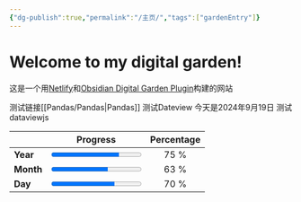 ```yaml
---
{"dg-publish":true,"permalink":"/主页/","tags":["gardenEntry"]}
---
```


# Welcome to my digital garden!
这是一个用[Netlify](https://www.netlify.com/)和[Obsidian Digital Garden Plugin](https://github.com/oleeskild/obsidian-digital-garden)构建的网站

测试链接[[Pandas/Pandas\|Pandas]]
测试Dateview
 今天是2024年9月19日
测试dataviewjs
<span><span dir="auto" style="overflow-x: auto;"><table>
<thead>
<tr>
<th dir="auto"></th>
<th dir="ltr">Progress</th>
<th align="center" dir="ltr">Percentage</th>
</tr>
</thead>
<tbody>
<tr>
<td dir="ltr"><strong>Year</strong></td>
<td dir="auto"><progress max="100" value="75"></progress></td>
<td align="center" dir="auto">75 %</td>
</tr>
<tr>
<td dir="ltr"><strong>Month</strong></td>
<td dir="auto"><progress max="100" value="63"></progress></td>
<td align="center" dir="auto">63 %</td>
</tr>
<tr>
<td dir="ltr"><strong>Day</strong></td>
<td dir="auto"><progress max="100" value="70"></progress></td>
<td align="center" dir="auto">70 %</td>
</tr>
</tbody>
</table></span></span>